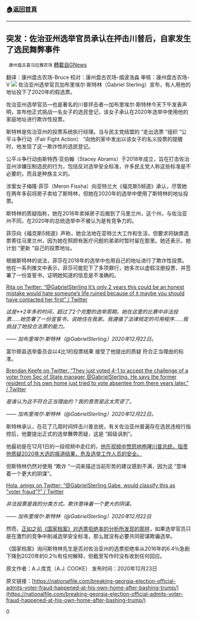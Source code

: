 ###  [:house:返回首頁](https://github.com/ourhimalayas/txt)
---

## 突发：佐治亚州选举官员承认在抨击川普后，自家发生了选民舞弊事件
` 康州盘古喜马拉雅农场` [轉載自GNews](https://gnews.org/zh-hans/679422/)

翻译：康州盘古农场-Bruce
校对：康州盘古农场-烟波浩淼
审核：康州盘古农场-V
![]()![](https://gnews-media-offload.s3.amazonaws.com/wp-content/uploads/2020/12/23152351/sterling.png)
佐治亚州选举官员加布里埃尔·斯特林（Gabriel Sterling）宣布，有人用他的地址投下了2020年的假选票。

佐治亚州选举官员—也是著名的川普抨击者—加布里埃尔·斯特林今天下午发表声明，宣布他正式挑战一名女子的选民登记，该女子承认在2020年选举中使用他的家庭地址进行欺诈性投票。

斯特林是佐治亚州的投票系统执行经理。当与民主党结盟的 “走出选票 “组织 “公平斗争行动（Fair Fight Action） “向他的家中发出以该女子的名义投票的提醒时，他发现了这一欺诈性的选民登记。

公平斗争行动由斯特西·亚伯翰（Stacey Abrams）于2018年成立，旨在打击佐治亚州涉嫌压制选民的行为，包括反对选举安全标准，许多民主党人称这些标准是不必要的，而且是种族主义的。

涉案女子梅隆·菲莎（Meron Fissha）向亚特兰大《福克斯5频道》承认，尽管她在两年多前将房子卖给了斯特林，但她在2020年的选举中使用了斯特林的地址投票。

斯特林的质疑指称，她在2018年卖掉房子后搬到了马里兰州，这个州，与佐治亚州不同，在2020年的总统选举中不被认为是有竞争力的。

菲莎向《福克斯5频道》声称，她合法地在亚特兰大工作和生活，但要求将缺席选票寄往马里兰州，因为她在照顾有医疗问题的弟弟时暂时留在那里。她还表示，她计划 “更新 “自己的投票地址。

根据斯特林的说法，菲莎在2018年的选举中也用自己的地址进行了欺诈性投票。他在一系列推文中表示，菲莎可能犯下了多项罪行，她多次以虚假注册投票，并签署了一份宣誓书，证明她知道的信息是不准确的。

[Rita on Twitter: “@GabrielSterling It’s only 2 years this could be an honest mistake would hate someone’s life ruined because of it maybe you should have contacted her first” / Twitter](https://twitter.com/SpiteriRita77/status/1341517870317092872?ref_src=twsrc%5Etfw%7Ctwcamp%5Etweetembed%7Ctwterm%5E1341518368499707905%7Ctwgr%5E%7Ctwcon%5Es2_&amp;ref_url=https%3A%2F%2Fnationalfile.com%2Fbreaking-georgia-election-official-admits-voter-fraud-happened-at-his-own-home-after-bashing-trump%2F)

*这是**2年多的时间，超过了2个完整的选举周期。她在这里的比赛中非法投票……她签署了一份宣誓书，说她住在我家。我遵循了法律规定的可用程序……我挑战了她投合法票的能力。*

*—— 加布里埃尔·斯特林（@GabrielSterling）2020年12月22日。*

富尔顿县选举委员会以4比1的投票结果 接受了他提出的质疑 符合正当理由的标准。

[Brendan Keefe on Twitter: “They just voted 4-1 to accept the challenge of a voter from Sec of State manager @GabrielSterling. He says the former resident of his own home just tried to vote absentee from there years later.” / Twitter](https://twitter.com/BrendanKeefe/status/1341511375961645062?ref_src=twsrc%5Etfw%7Ctwcamp%5Etweetembed%7Ctwterm%5E1341516142897147909%7Ctwgr%5E%7Ctwcon%5Es2_&amp;ref_url=https%3A%2F%2Fnationalfile.com%2Fbreaking-georgia-election-official-admits-voter-fraud-happened-at-his-own-home-after-bashing-trump%2F)

*是谁认为这不符合正当理由的？我的意思是这太荒谬了。*

*—— 加布里埃尔·斯特林（@GabrielSterling）2020年12月22日。*

斯特林承认，在花了几周时间抨击川普总统，有关佐治亚州普遍存在选民违规行指控后，他要提出正式的选举舞弊质疑，这是 “超级讽刺”。

他最初是在12月1日的一段视频中走红的，[他在视频中愤怒地咆哮川普总统，指责他质疑2020年大选的报道结果，危及选举工作人员的安全。](https://nationalfile.com/video-another-georgia-republican-blames-trump-for-the-nations-anger-over-election-fraud/)

但斯特林仍然对使用 “欺诈 “一词来描述当前形势的建议感到不满，因为这 “意味着一个更大的阴谋”。

[Hola, amigx on Twitter: “@GabrielSterling Gabe, would classify this as “voter fraud”?” / Twitter](https://twitter.com/alt_dont/status/1341432464095363072?ref_src=twsrc%5Etfw%7Ctwcamp%5Etweetembed%7Ctwterm%5E1341432592546095109%7Ctwgr%5E%7Ctwcon%5Es2_&amp;ref_url=https%3A%2F%2Fnationalfile.com%2Fbreaking-georgia-election-official-admits-voter-fraud-happened-at-his-own-home-after-bashing-trump%2F)

*非法投票是我的分类方式。欺诈意味着一个更大的阴谋。*

*—— 加布里埃尔·斯特林（@GabrielSterling）2020年12月22日*

然而，[正如之前《国家档案》对选票拒绝率的分析所发现的那样](https://nationalfile.com/analysis-transparent-mail-in-voting-audit-could-easily-flip-2020-election-for-trump/)，如果选举官员只是在激烈的竞争中削减选举安全标准，那么就没有必要共同密谋欺骗选举。

《国家档案》询问斯特林先生是否对佐治亚州的选票拒绝率从2016年的6.4％急剧下降到2020年的0.2％有任何解释，但截至写作时没有收到任何回应。

原文作者：A.J.库克（A.J. COOKE）
发布时间：2020年12月23日

原文链接：[https://nationalfile.com/breaking-georgia-election-official-admits-voter-fraud-happened-at-his-own-home-after-bashing-trump/](https://nationalfile.com/breaking-georgia-election-official-admits-voter-fraud-happened-at-his-own-home-after-bashing-trump/)

0
